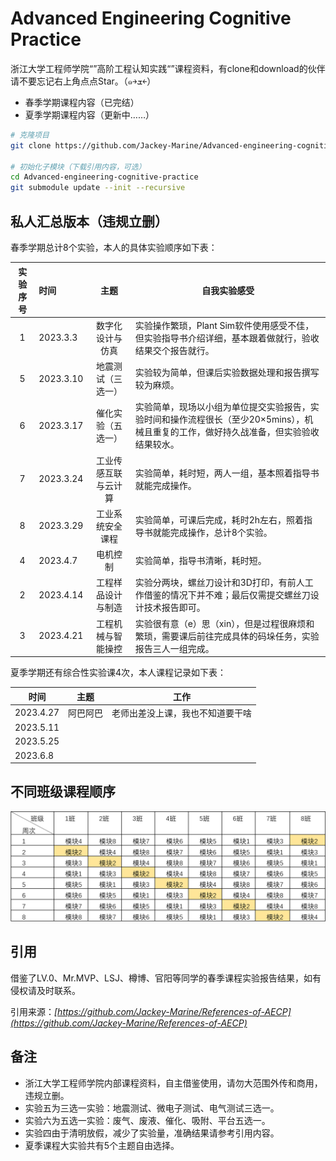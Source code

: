 # Advanced Engineering Cognitive Practice

浙江大学工程师学院“”高阶工程认知实践“”课程资料，有clone和download的伙伴请不要忘记右上角点点Star。（๑￫ܫ￩）

* 春季学期课程内容（已完结）
* 夏季学期课程内容（更新中……）

```bash
# 克隆项目
git clone https://github.com/Jackey-Marine/Advanced-engineering-cognitive-practice.git

# 初始化子模块（下载引用内容，可选）
cd Advanced-engineering-cognitive-practice
git submodule update --init --recursive
```

## 私人汇总版本（违规立删）

春季学期总计8个实验，本人的具体实验顺序如下表：

| 实验序号 | 时间      |         主题         | 自我实验感受                                                                                                                            |
| :------: | :-------- | :------------------: | --------------------------------------------------------------------------------------------------------------------------------------- |
|    1    | 2023.3.3  |   数字化设计与仿真   | 实验操作繁琐，Plant Sim软件使用感受不佳，但实验指导书介绍详细，基本跟着做就行，验收结果交个报告就行。                                   |
|    5    | 2023.3.10 |  地震测试（三选一）  | 实验较为简单，但课后实验数据处理和报告撰写较为麻烦。                                                                                    |
|    6    | 2023.3.17 |  催化实验（五选一）  | 实验简单，现场以小组为单位提交实验报告，实验时间和操作流程很长（至少20×5mins），机械且重复的工作，做好持久战准备，但实验验收结果较水。 |
|    7    | 2023.3.24 | 工业传感互联与云计算 | 实验简单，耗时短，两人一组，基本照着指导书就能完成操作。                                                                                |
|    8    | 2023.3.29 |   工业系统安全课程   | 实验简单，可课后完成，耗时2h左右，照着指导书就能完成操作，总计8个实验。                                                                 |
|    4    | 2023.4.7  |       电机控制       | 实验简单，指导书清晰，耗时短。                                                                                                          |
|    2    | 2023.4.14 |  工程样品设计与制造  | 实验分两块，螺丝刀设计和3D打印，有前人工作借鉴的情况下并不难；最后仅需提交螺丝刀设计技术报告即可。                                      |
|    3    | 2023.4.21 |  工程机械与智能操控  | 实验很有意（e）思（xin），但是过程很麻烦和繁琐，需要课后前往完成具体的码垛任务，实验报告三人一组完成。                                  |

夏季学期还有综合性实验课4次，本人课程记录如下表：

| 时间      | 主题     | 工作                             |
| --------- | -------- | -------------------------------- |
| 2023.4.27 | 阿巴阿巴 | 老师出差没上课，我也不知道要干啥 |
| 2023.5.11 |          |                                  |
| 2023.5.25 |          |                                  |
| 2023.6.8  |          |                                  |

## 不同班级课程顺序

![class](class.png)

## 引用

借鉴了LV.0、Mr.MVP、LSJ、樽博、官阳等同学的春季课程实验报告结果，如有侵权请及时联系。

引用来源：*[https://github.com/Jackey-Marine/References-of-AECP](https://github.com/Jackey-Marine/References-of-AECP)*

## 备注

* 浙江大学工程师学院内部课程资料，自主借鉴使用，请勿大范围外传和商用，违规立删。
* 实验五为三选一实验：地震测试、微电子测试、电气测试三选一。
* 实验六为五选一实验：废气、废液、催化、吸附、平台五选一。
* 实验四由于清明放假，减少了实验量，准确结果请参考引用内容。
* 夏季课程大实验共有5个主题自由选择。
